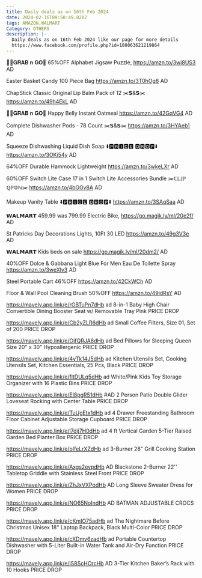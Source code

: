 ```yaml
---
title: Daily deals as on 16th Feb 2024
date: 2024-02-16T09:50:49.820Z
tags: AMAZON,WALMART
Category: OTHERS
description: |-
  Daily deals as on 16th Feb 2024 like our page for more details 
  https://www.facebook.com/profile.php?id=100063621219864
---
```

🏃‍♀️𝐆𝐑𝐀𝐁 𝐧 𝐆𝐎🏃
65%OFF
 Alphabet Jigsaw Puzzle,
https://amzn.to/3wj8US3
AD

Easter Basket Candy
100 Piece Bag
https://amzn.to/3T0hOg8
AD

ChapStick Classic Original Lip Balm Pack of 12 
✂️𝗦&𝗦✂️
 https://amzn.to/49h4EkL
AD

🏃‍♀️𝐆𝐑𝐀𝐁 𝐧 𝐆𝐎🏃
Happy Belly Instant Oatmeal
https://amzn.to/42GqVG4
AD

 Complete Dishwasher Pods -  78 Count
✂️𝗦&𝗦✂️
https://amzn.to/3HYAeb1
AD 

Squeeze Dishwashing Liquid Dish Soap
⬇️🅿🆁🅸🅲🅴 🅳🆁🅾🅿⬇️
https://amzn.to/3OKi54y
AD

64%OFF
Durable Hammock  Lightweight https://amzn.to/3wkeLXr
AD

60%OFF
Switch Lite Case 17 in 1 Switch Lite Accessories Bundle
✂️ℂ𝕃𝕀ℙ ℚℙ𝕆ℕ✂️
https://amzn.to/4bGGv8A
AD

Makeup Vanity Table
⬇️🅿🆁🅸🅲🅴 🅳🆁🅾🅿⬇️
https://amzn.to/3SAqSaa
AD

𝗪𝗔𝗟𝗠𝗔𝗥𝗧
459.99 was 799.99
 Electric Bike, 
https://go.magik.ly/ml/20e2f/
AD

St Patricks Day Decorations Lights, 10Ft 30 LED
https://amzn.to/49g3V3e
AD 

𝗪𝗔𝗟𝗠𝗔𝗥𝗧
Kids beds on sale
https://go.magik.ly/ml/20dm2/
AD

40%OFF
Dolce & Gabbana Light Blue For Men Eau De Toilette Spray
https://amzn.to/3weXlv3
AD

Steel Portable Cart
46%OFF
https://amzn.to/42CkWCh
AD

Floor & Wall Pool Cleaning Brush
50%OFF
https://amzn.to/49idRsY
AD

https://mavely.app.link/e/rGBTuPn7dHb   ad
8-in-1 Baby High Chair Convertible Dining Booster Seat w/ Removable Tray Pink
PRICE DROP

https://mavely.app.link/e/Cb2yZLR6dHb   ad
Small Coffee Filters, Size 01, Set of 200
PRICE DROP

https://mavely.app.link/e/OjfQRJA6dHb   ad
Bed Pillows for Sleeping Queen Size 20" x 30" Hypoallergenic 
PRICE DROP

https://mavely.app.link/e/4yTk14J5dHb   ad
Kitchen Utensils Set, Cooking Utensils Set, Kitchen Essentials, 25 Pcs, Black
PRICE DROP

https://mavely.app.link/e/fltDULq5dHb   ad
White/Pink Kids Toy Storage Organizer with 16 Plastic Bins
PRICE DROP

https://mavely.app.link/e/El8pgR51dHb	#AD
2 Person Patio Double Glider Loveseat Rocking with Center Table
PRICE DROP

https://mavely.app.link/e/TuUgEtx1dHb   ad
4 Drawer Freestanding Bathroom Floor Cabinet Adjustable Storage Cupboard
PRICE DROP

https://mavely.app.link/e/l7dij7H0dHb   ad
4 ft Vertical Garden 5-Tier Raised Garden Bed Planter Box 
PRICE DROP

https://mavely.app.link/e/oIfeLrXZdHb   ad
3-Burner 28" Grill Cooking Station
PRICE DROP

https://mavely.app.link/e/Axgs2evpdHb   AD
Blackstone 2-Burner 22'' Tabletop Griddle with Stainless Steel Front
PRICE DROP

https://mavely.app.link/e/ZhJxVXPodHb   AD
Long Sleeve Sweater Dress for Women
PRICE DROP

https://mavely.app.link/e/NO65NoIndHb AD
BATMAN ADJUSTABLE CROCS
PRICE DROP

https://mavely.app.link/e/cKmIO75adHb   ad
The Nightmare Before Christmas Unisex 18" Laptop Backpack, Black Multi-Color
PRICE DROP

https://mavely.app.link/e/cXDmv6zadHb   ad
Portable Countertop Dishwasher with 5-Liter Built-in Water Tank and Air-Dry Function
PRICE DROP

https://mavely.app.link/e/iS8ScHOrcHb   AD
3-Tier Kitchen Baker’s Rack with 10 Hooks
PRICE DROP